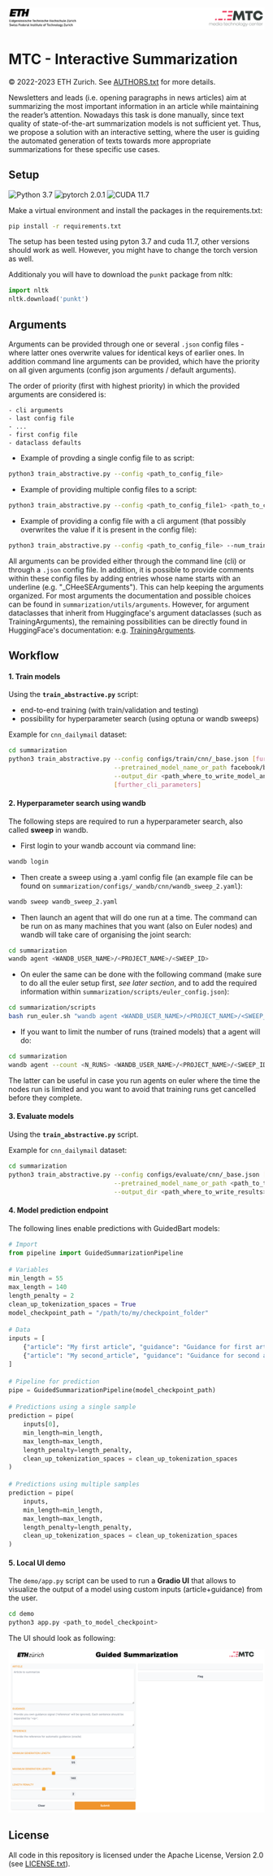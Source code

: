 ![ETH MTC HEADER](./assets/ETHMTCHeaderOriginal.png)

# MTC - Interactive Summarization

© 2022-2023 ETH Zurich. See [AUTHORS.txt](AUTHORS.txt) for more details.

Newsletters and leads (i.e. opening paragraphs in news articles) aim at 
summarizing the most important information in an article while maintaining 
the reader’s attention. Nowadays this task is done manually, since text quality
of state-of-the-art summarization models is not sufficient yet. Thus,
we propose a solution with an interactive setting, where the user is guiding
the automated generation of texts towards more appropriate summarizations for
these specific use cases.

## Setup

![Python 3.7](https://img.shields.io/badge/python-3.7-green.svg?style=plastic&logo=python)
![pytorch 2.0.1](https://img.shields.io/badge/pytorch-2.0.1+cu117-green.svg?style=plastic&logo=pytorch)
![CUDA 11.7](https://img.shields.io/badge/cuda-11.7-green.svg?style=plastic&logo=nvidia)


Make a virtual environment and install the packages in the requirements.txt:
```bash
pip install -r requirements.txt
```

The setup has been tested using pyton 3.7 and cuda 11.7, other versions should
work as well. However, you might have to change the torch version as well.

Additionaly you will have to download the `punkt` package from nltk:

```python
import nltk
nltk.download('punkt')
```

## Arguments

Arguments can be provided through one or several `.json` config files - where
latter ones overwrite values for identical keys of earlier ones. In addition
command line arguments can be provided, which have the priority on all given
arguments (config json arguments / default arguments).

The order of priority (first with highest priority) in which the provided
arguments are considered is:

    - cli arguments
    - last config file
    - ...
    - first config file
    - dataclass defaults

- Example of provding a single config file to as script:

```bash
python3 train_abstractive.py --config <path_to_config_file>
```

- Example of providing multiple config files to a script:

```bash
python3 train_abstractive.py --config <path_to_config_file1> <path_to_config_file2> ...
```

- Example of providing a config file with a cli argument (that possibly
overwrites the value if it is present in the config file):

```bash
python3 train_abstractive.py --config <path_to_config_file> --num_train_epochs 10
```

All arguments can be provided either through the command line (cli) or through a
`.json` config file. In addition, it is possible to provide comments within
these config files by adding entries whose name starts with an underline (e.g.
"_CHeeSEArguments"). This can help keeping the arguments organized.
For most arguments the documentation and possible choices can be found in
`summarization/utils/arguments`. However, for argument dataclasses that inherit
from Huggingface's argument dataclasses (such as TrainingArguments), the
remaining possibilities can be directly found in HuggingFace's documentation:
e.g. [TrainingArguments](https://huggingface.co/transformers/main_classes/trainer.html#transformers.TrainingArguments/).
## Workflow

#### 1. Train models

Using the **```train_abstractive.py```** script:

- end-to-end training (with train/validation and testing)
- possibility for hyperparameter search (using optuna or wandb sweeps)

Example for `cnn_dailymail` dataset:
```bash
cd summarization
python3 train_abstractive.py --config configs/train/cnn/_base.json [further_configs] \
                             --pretrained_model_name_or_path facebook/bart-large-cnn \
                             --output_dir <path_where_to_write_model_and_results> \
                             [further_cli_parameters]
```

#### 2. Hyperparameter search using wandb

The following steps are required to run a hyperparameter search, also called
**sweep** in wandb.

- First login to your wandb account via command line:

```bash
wandb login
```

- Then create a sweep using a .yaml config file (an example file can be found
on `summarization/configs/_wandb/cnn/wandb_sweep_2.yaml`):

```bash
wandb sweep wandb_sweep_2.yaml
```

- Then launch an agent that will do one run at a time. The command can be run 
  on as many machines that you want (also on Euler nodes) and wandb will take
  care of organising the joint search: 

```bash
cd summarization
wandb agent <WANDB_USER_NAME>/<PROJECT_NAME>/<SWEEP_ID>
```

- On euler the same can be done with the following command (make sure to do all
  the euler setup first, *see later section*, and to add the required information within 
  `summarization/scripts/euler_config.json`):
```bash
cd summarization/scripts
bash run_euler.sh "wandb agent <WANDB_USER_NAME>/<PROJECT_NAME>/<SWEEP_ID>"
```
- If you want to limit the number of runs (trained models) that a agent will do:

```bash
cd summarization
wandb agent --count <N_RUNS> <WANDB_USER_NAME>/<PROJECT_NAME>/<SWEEP_ID>
```

The latter can be useful in case you run agents on euler where the time the
nodes run is limited and you want to avoid that training runs get cancelled
before they complete.

#### 3. Evaluate models

Using the **```train_abstractive.py```** script.

Example for `cnn_dailymail` dataset:
```bash
cd summarization
python3 train_abstractive.py --config configs/evaluate/cnn/_base.json [further_configs] \
                             --pretrained_model_name_or_path <path_to_trained_model> \
                             --output_dir <path_where_to_write_results>
```

#### 4. Model prediction endpoint

The following lines enable predictions with GuidedBart models:

```python
# Import
from pipeline import GuidedSummarizationPipeline

# Variables
min_length = 55
max_length = 140
length_penalty = 2
clean_up_tokenization_spaces = True
model_checkpoint_path = "/path/to/my/checkpoint_folder"

# Data
inputs = [
    {"article": "My first article", "guidance": "Guidance for first article"}, 
    {"article": "My second_article", "guidance": "Guidance for second article"}
]

# Pipeline for prediction
pipe = GuidedSummarizationPipeline(model_checkpoint_path)

# Predictions using a single sample
prediction = pipe(
    inputs[0],
    min_length=min_length,
    max_length=max_length,
    length_penalty=length_penalty,
    clean_up_tokenization_spaces = clean_up_tokenization_spaces
)

# Predictions using multiple samples
prediction = pipe(
    inputs,
    min_length=min_length,
    max_length=max_length,
    length_penalty=length_penalty,
    clean_up_tokenization_spaces = clean_up_tokenization_spaces
)
```

#### 5. Local UI demo

The `demo/app.py` script can be used to run a **Gradio UI** that allows to 
visualize the output of a model using custom inputs (article+guidance) from the 
user.

```bash
cd demo
python3 app.py <path_to_model_checkpoint>
```

The UI should look as following:

![ETH MTC HEADER](./assets/demo_preview.png)

## License

All code in this repository is licensed under the Apache License, Version 2.0 (see [LICENSE.txt](LICENSE.txt)).